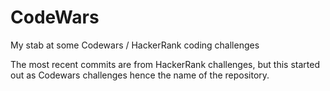 # CodeWars
My stab at some Codewars / HackerRank coding challenges

The most recent commits are from HackerRank challenges, but this started out as Codewars challenges hence the name of the repository.